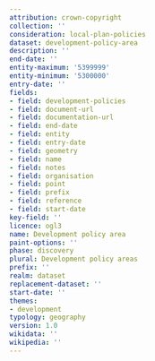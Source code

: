 ```yaml
---
attribution: crown-copyright
collection: ''
consideration: local-plan-policies
dataset: development-policy-area
description: ''
end-date: ''
entity-maximum: '5399999'
entity-minimum: '5300000'
entry-date: ''
fields:
- field: development-policies
- field: document-url
- field: documentation-url
- field: end-date
- field: entity
- field: entry-date
- field: geometry
- field: name
- field: notes
- field: organisation
- field: point
- field: prefix
- field: reference
- field: start-date
key-field: ''
licence: ogl3
name: Development policy area
paint-options: ''
phase: discovery
plural: Development policy areas
prefix: ''
realm: dataset
replacement-dataset: ''
start-date: ''
themes:
- development
typology: geography
version: 1.0
wikidata: ''
wikipedia: ''
---
```

